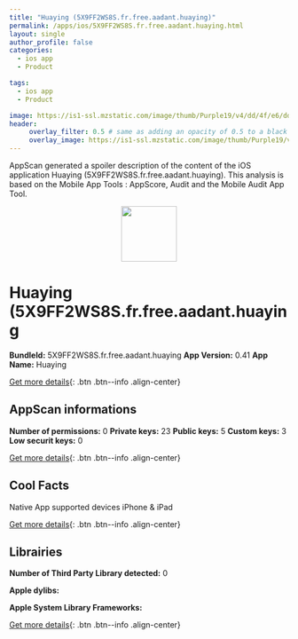 ```yaml
---
title: "Huaying (5X9FF2WS8S.fr.free.aadant.huaying)"
permalink: /apps/ios/5X9FF2WS8S.fr.free.aadant.huaying.html
layout: single
author_profile: false
categories: 
  - ios app 
  - Product 

tags: 
  - ios app 
  - Product 

image: https://is1-ssl.mzstatic.com/image/thumb/Purple19/v4/dd/4f/e6/dd4fe66f-8600-7119-e407-266c1722f9a8/mzl.fjzwmgiy.jpg/512x512bb.jpg
header: 
     overlay_filter: 0.5 # same as adding an opacity of 0.5 to a black background
     overlay_image: https://is1-ssl.mzstatic.com/image/thumb/Purple19/v4/dd/4f/e6/dd4fe66f-8600-7119-e407-266c1722f9a8/mzl.fjzwmgiy.jpg/512x512bb.jpg
---
```

AppScan generated a spoiler description of the content of the iOS application Huaying (5X9FF2WS8S.fr.free.aadant.huaying). This analysis is based on the Mobile App Tools : AppScore, Audit and the Mobile Audit App Tool.

  
  
<div style="text-align: center;"><img src="https://is1-ssl.mzstatic.com/image/thumb/Purple19/v4/dd/4f/e6/dd4fe66f-8600-7119-e407-266c1722f9a8/mzl.fjzwmgiy.jpg/512x512bb.jpg" width="100" height="100"></div>  
  
# Huaying (5X9FF2WS8S.fr.free.aadant.huaying

**BundleId:** 5X9FF2WS8S.fr.free.aadant.huaying
**App Version:** 0.41
**App Name:** Huaying


[Get more details](/pricing.html){: .btn .btn--info .align-center}  
  
## AppScan informations 

**Number of permissions:** 0
**Private keys:** 23
**Public keys:** 5
**Custom keys:** 3
**Low securit keys:** 0
  
[Get more details](/pricing.html){: .btn .btn--info .align-center}

## Cool Facts

Native App
supported devices iPhone & iPad
  
[Get more details](/pricing.html){: .btn .btn--info .align-center}

## Librairies 
**Number of Third Party Library detected:** 0

**Apple dylibs:**


**Apple System Library Frameworks:**


  
[Get more details](/pricing.html){: .btn .btn--info .align-center}

